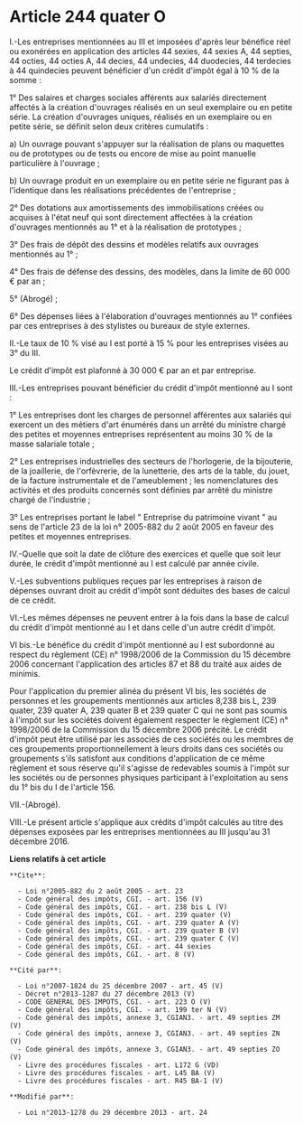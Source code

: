 # Article 244 quater O

I.-Les entreprises mentionnées au III et imposées d'après leur bénéfice réel ou exonérées en application des articles 44
sexies, 44 sexies A, 44 septies, 44 octies, 44 octies A, 44 decies, 44 undecies, 44 duodecies, 44 terdecies à 44 quindecies
peuvent bénéficier d'un crédit d'impôt égal à 10 % de la somme : 

1° Des salaires et charges sociales afférents aux salariés directement affectés à la création d'ouvrages réalisés en un seul
exemplaire ou en petite série. La création d'ouvrages uniques, réalisés en un exemplaire ou en petite série, se définit selon
deux critères cumulatifs : 

a) Un ouvrage pouvant s'appuyer sur la réalisation de plans ou maquettes ou de prototypes ou de tests ou encore de mise au
point manuelle particulière à l'ouvrage ; 

b) Un ouvrage produit en un exemplaire ou en petite série ne figurant pas à l'identique dans les réalisations précédentes de
l'entreprise ; 

2° Des dotations aux amortissements des immobilisations créées ou acquises à l'état neuf qui sont directement affectées à la
création d'ouvrages mentionnés au 1° et à la réalisation de prototypes ; 

3° Des frais de dépôt des dessins et modèles relatifs aux ouvrages mentionnés au 1° ; 

4° Des frais de défense des dessins, des modèles, dans la limite de 60 000 € par an ; 

5° (Abrogé) ; 

6° Des dépenses liées à l'élaboration d'ouvrages mentionnés au 1° confiées par ces entreprises à des stylistes ou bureaux de
style externes. 

II.-Le taux de 10 % visé au I est porté à 15 % pour les entreprises visées au 3° du III. 

Le crédit d'impôt est plafonné à 30 000 € par an et par entreprise. 

III.-Les entreprises pouvant bénéficier du crédit d'impôt mentionné au I sont : 

1° Les entreprises dont les charges de personnel afférentes aux salariés qui exercent un des métiers d'art énumérés dans un
arrêté du ministre chargé des petites et moyennes entreprises représentent au moins 30 % de la masse salariale totale ; 

2° Les entreprises industrielles des secteurs de l'horlogerie, de la bijouterie, de la joaillerie, de l'orfèvrerie, de la
lunetterie, des arts de la table, du jouet, de la facture instrumentale et de l'ameublement ; les nomenclatures des activités
et des produits concernés sont définies par arrêté du ministre chargé de l'industrie ; 

3° Les entreprises portant le label " Entreprise du patrimoine vivant " au sens de l'article 23 de la loi n° 2005-882 du 2
août 2005 en faveur des petites et moyennes entreprises. 

IV.-Quelle que soit la date de clôture des exercices et quelle que soit leur durée, le crédit d'impôt mentionné au I est
calculé par année civile. 

V.-Les subventions publiques reçues par les entreprises à raison de dépenses ouvrant droit au crédit d'impôt sont déduites
des bases de calcul de ce crédit. 

VI.-Les mêmes dépenses ne peuvent entrer à la fois dans la base de calcul du crédit d'impôt mentionné au I et dans celle d'un
autre crédit d'impôt. 

VI bis.-Le bénéfice du crédit d'impôt mentionné au I est subordonné au respect du règlement (CE) n° 1998/2006 de la
Commission du 15 décembre 2006 concernant l'application des articles 87 et 88 du traité aux aides de minimis. 

Pour l'application du premier alinéa du présent VI bis, les sociétés de personnes et les groupements mentionnés aux articles
8,238 bis L, 239 quater, 239 quater A, 
239 quater B et 239 quater C qui ne sont pas soumis à l'impôt sur les sociétés doivent également respecter le règlement (CE)
n° 1998/2006 de la Commission du 15 décembre 2006 précité. Le crédit d'impôt peut être utilisé par les associés de ces
sociétés ou les membres de ces groupements proportionnellement à leurs droits dans ces sociétés ou groupements s'ils
satisfont aux conditions d'application de ce même règlement et sous réserve qu'il s'agisse de redevables soumis à l'impôt sur
les sociétés ou de personnes physiques participant à l'exploitation au sens du 1° bis du I de l'article 156. 

VII.-(Abrogé). 

VIII.-Le présent article s'applique aux crédits d'impôt calculés au titre des dépenses exposées par les entreprises
mentionnées au III jusqu'au 31 décembre 2016.

**Liens relatifs à cet article**

	**Cite**:

	  - Loi n°2005-882 du 2 août 2005 - art. 23
	  - Code général des impôts, CGI. - art. 156 (V)
	  - Code général des impôts, CGI. - art. 238 bis L (V)
	  - Code général des impôts, CGI. - art. 239 quater (V)
	  - Code général des impôts, CGI. - art. 239 quater A (V)
	  - Code général des impôts, CGI. - art. 239 quater B (V)
	  - Code général des impôts, CGI. - art. 239 quater C (V)
	  - Code général des impôts, CGI. - art. 44 sexies
	  - Code général des impôts, CGI. - art. 8 (V)

	**Cité par**:

	  - Loi n°2007-1824 du 25 décembre 2007 - art. 45 (V)
	  - Décret n°2013-1287 du 27 décembre 2013 (V)
	  - CODE GENERAL DES IMPOTS, CGI. - art. 223 O (V)
	  - Code général des impôts, CGI. - art. 199 ter N (V)
	  - Code général des impôts, annexe 3, CGIAN3. - art. 49 septies ZM (V)
	  - Code général des impôts, annexe 3, CGIAN3. - art. 49 septies ZN (V)
	  - Code général des impôts, annexe 3, CGIAN3. - art. 49 septies ZO (V)
	  - Livre des procédures fiscales - art. L172 G (VD)
	  - Livre des procédures fiscales - art. L45 BA (V)
	  - Livre des procédures fiscales - art. R45 BA-1 (V)

	**Modifié par**:

	  - Loi n°2013-1278 du 29 décembre 2013 - art. 24
